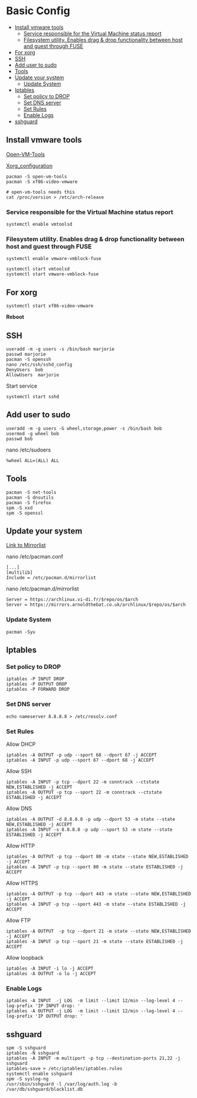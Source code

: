 <h1> Basic Config </h1>

- [Install vmware tools](#install-vmware-tools)
  - [Service responsible for the Virtual Machine status report](#service-responsible-for-the-virtual-machine-status-report)
  - [Filesystem utility. Enables drag & drop functionality between host and guest through FUSE](#filesystem-utility-enables-drag--drop-functionality-between-host-and-guest-through-fuse)
- [For xorg](#for-xorg)
- [SSH](#ssh)
- [Add user to sudo](#add-user-to-sudo)
- [Tools](#tools)
- [Update your system](#update-your-system)
  - [Update System](#update-system)
- [Iptables](#iptables)
  - [Set policy to DROP](#set-policy-to-drop)
  - [Set DNS server](#set-dns-server)
  - [Set Rules](#set-rules)
  - [Enable Logs](#enable-logs)
- [sshguard](#sshguard)


## Install vmware tools 
[Open-VM-Tools](https://wiki.archlinux.org/index.php/VMware/Installing_Arch_as_a_guest#Open-VM-Tools)

[Xorg_configuration](https://wiki.archlinux.org/index.php/VMware/Installing_Arch_as_a_guest#Xorg_configuration)


    pacman -S open-vm-tools
    pacman -S xf86-video-vmware



<!--xf86-input-vmmouse, xf86-video-vmware, and mesa.
-->

    # open-vm-tools needs this
    cat /proc/version > /etc/arch-release 

### Service responsible for the Virtual Machine status report
    systemctl enable vmtoolsd
### Filesystem utility. Enables drag & drop functionality between host and guest through FUSE
    systemctl enable vmware-vmblock-fuse

    systemctl start vmtoolsd
    systemctl start vmware-vmblock-fuse

## For xorg
    systemctl start xf86-video-vmware

**Reboot**

## SSH
    useradd -m -g users -s /bin/bash marjorie
    passwd marjorie
    pacman -S openssh
    nano /etc/ssh/sshd_config
    DenyUsers  bob
    AllowUsers  marjorie
Start service

    systemctl start sshd

## Add user to sudo
    useradd -m -g users -G wheel,storage,power -s /bin/bash bob
    usermod -g wheel bob
    passwd bob


nano /etc/sudoers

    %wheel ALL=(ALL) ALL

## Tools

    pacman -S net-tools
    pacman -S dnsutils
    pacman -S firefox
    spm -S xxd
    spm -S openssl 



## Update your system
[Link to Mirrorlist](https://www.archlinux.org/mirrorlist/)

nano /etc/pacman.conf

    [...]
    [multilib]
    Include = /etc/pacman.d/mirrorlist
nano /etc/pacman.d/mirrorlist

    Server = https://archlinux.vi-di.fr/$repo/os/$arch
    Server = https://mirrors.arnoldthebat.co.uk/archlinux/$repo/os/$arch

### Update System
    pacman -Syu


## Iptables 

### Set policy to DROP
    iptables -P INPUT DROP
    iptables -P OUTPUT DROP
    iptables -P FORWARD DROP

### Set DNS server 
    echo nameserver 8.8.8.8 > /etc/resolv.conf

### Set Rules 
Allow DHCP

    iptables -A OUTPUT -p udp --sport 68 --dport 67 -j ACCEPT
    iptables -A INPUT -p udp --sport 67 --dport 68 -j ACCEPT
Allow SSH

    iptables -A INPUT -p tcp --dport 22 -m conntrack --ctstate NEW,ESTABLISHED -j ACCEPT
    iptables -A OUTPUT -p tcp --sport 22 -m conntrack --ctstate ESTABLISHED -j ACCEPT
Allow DNS

    iptables -A OUTPUT -d 8.8.8.8 -p udp --dport 53 -m state --state NEW,ESTABLISHED -j ACCEPT
    iptables -A INPUT -s 8.8.8.8 -p udp --sport 53 -m state --state ESTABLISHED -j ACCEPT
Allow HTTP

    iptables -A OUTPUT -p tcp --dport 80 -m state --state NEW,ESTABLISHED -j ACCEPT
    iptables -A INPUT -p tcp --sport 80 -m state --state ESTABLISHED -j ACCEPT
Allow HTTPS

    iptables -A OUTPUT -p tcp --dport 443 -m state --state NEW,ESTABLISHED -j ACCEPT
    iptables -A INPUT -p tcp --sport 443 -m state --state ESTABLISHED -j ACCEPT
Allow FTP

    iptables -A OUTPUT  -p tcp --dport 21 -m state --state NEW,ESTABLISHED -j ACCEPT
    iptables -A INPUT -p tcp --sport 21 -m state --state ESTABLISHED -j ACCEPT
Allow loopback

    iptables -A INPUT -i lo -j ACCEPT
    iptables -A OUTPUT -o lo -j ACCEPT

### Enable Logs

    iptables -A INPUT  -j LOG  -m limit --limit 12/min --log-level 4 --log-prefix 'IP INPUT drop: '
    iptables -A OUTPUT -j LOG  -m limit --limit 12/min --log-level 4 --log-prefix 'IP OUTPUT drop: '



## sshguard
    spm -S sshguard
    iptables -N sshguard
    iptables -A INPUT -m multiport -p tcp --destination-ports 21,22 -j sshguard
    iptables-save > /etc/iptables/iptables.rules
    systemctl enable sshguard 
    spm -S syslog-ng
    /usr/sbin/sshguard -l /var/log/auth.log -b /var/db/sshguard/blacklist.db
